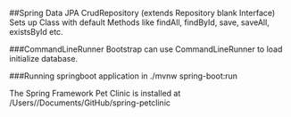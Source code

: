 ##Spring Data JPA
    CrudRepository (extends Repository blank Interface)
        Sets up Class with default Methods like findAll, findById, save, saveAll, existsById  etc.
    
###CommandLineRunner
    Bootstrap can use CommandLineRunner to load initialize database.

###Running springboot application in 
    ./mvnw spring-boot:run
    
The Spring Framework Pet Clinic is installed at /Users/<Username>/Documents/GitHub/spring-petclinic
